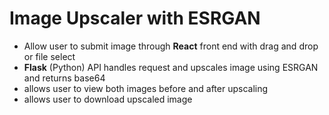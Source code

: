 # Image Upscaler with ESRGAN
- Allow user to submit image through **React** front end with drag and drop or file select
- **Flask** (Python) API handles request and upscales image using ESRGAN and returns base64
- allows user to view both images before and after upscaling
- allows user to download upscaled image

